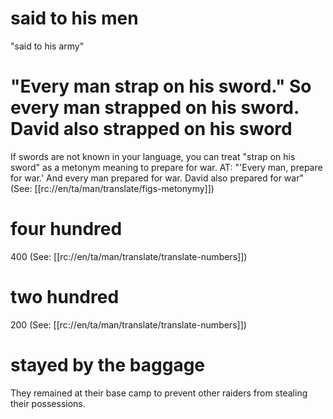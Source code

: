 # said to his men

"said to his army"

# "Every man strap on his sword." So every man strapped on his sword. David also strapped on his sword

If swords are not known in your language, you can treat "strap on his sword" as a metonym meaning to prepare for war. AT: "'Every man, prepare for war.' And every man prepared for war. David also prepared for war" (See: [[rc://en/ta/man/translate/figs-metonymy]])

# four hundred

400 (See: [[rc://en/ta/man/translate/translate-numbers]])

# two hundred

200 (See: [[rc://en/ta/man/translate/translate-numbers]])

# stayed by the baggage

They remained at their base camp to prevent other raiders from stealing their possessions.


